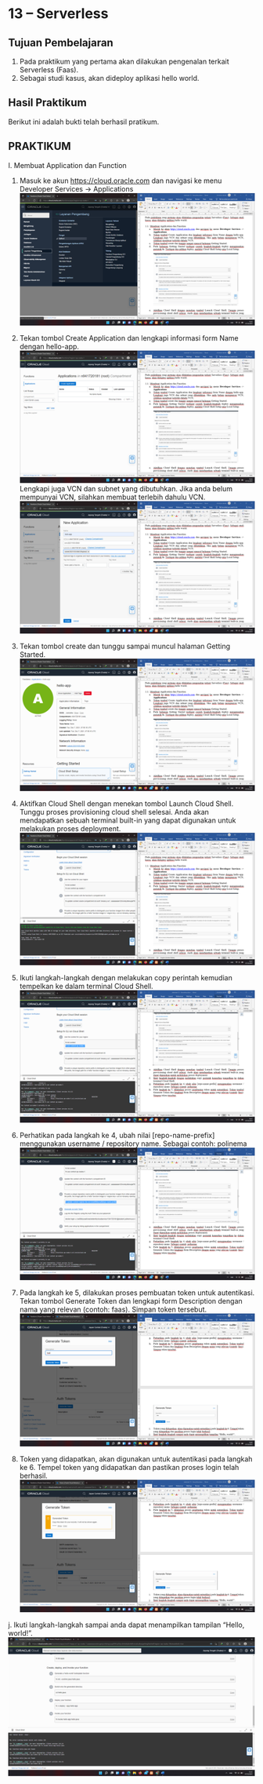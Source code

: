# 13 – Serverless

## Tujuan Pembelajaran

1. Pada praktikum yang pertama akan dilakukan pengenalan terkait Serverless (Faas). 
2. Sebagai studi kasus, akan dideploy aplikasi hello world.

## Hasil Praktikum

Berikut ini adalah bukti telah berhasil pratikum.

## PRAKTIKUM
I. Membuat Application dan Function

1. Masuk ke akun https://cloud.oracle.com dan navigasi ke menu Developer Services -> Applications
![Langkah](img/1.png)

2. Tekan tombol Create Application dan lengkapi informasi form Name dengan hello-app. 
![Langkah](img/2.png)
Lengkapi juga VCN dan subnet yang dibutuhkan. Jika anda belum mempunyai VCN, silahkan membuat terlebih dahulu VCN.
![Langkah ](img/3.png)

3. Tekan tombol create dan tunggu sampai muncul halaman Getting Started.
![Langkah ](img/4.png)

4. Aktifkan Cloud Shell dengan menekan tombol Launch Cloud Shell. Tunggu proses provisioning cloud shell selesai. Anda akan mendapatkan sebuah terminal built-in yang dapat digunakan untuk melakukan proses deployment.
![Langkah ](img/5.png)

5. Ikuti langkah-langkah dengan melakukan copy perintah kemudian tempelkan ke dalam terminal Cloud Shell.
![Langkah ](img/6.png)

6. Perhatikan pada langkah ke 4, ubah nilai [repo-name-prefix] menggunakan username / repository name. Sebagai contoh: polinema
![Langkah ](img/7.png)

7. Pada langkah ke 5, dilakukan proses pembuatan token untuk autentikasi. Tekan tombol Generate Token dan lengkapi form Description dengan nama yang relevan (contoh: faas). Simpan token tersebut.
![Langkah ](img/9.png)

8. Token yang didapatkan, akan digunakan untuk autentikasi pada langkah ke 6. Tempel token yang didapatkan dan pastikan proses login telah berhasil.
![Langkah ](img/10.png)

j.	Ikuti langkah-langkah sampai anda dapat menampilkan tampilan “Hello, world!”.
![Langkah ](img/12.png)